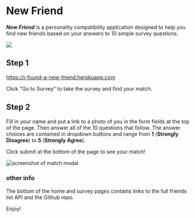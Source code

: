 # New Friend
***New Friend*** is a personality compatibility application designed to help you find new friends based on your answers to 10 simple survey questions.

![](../new-friend-home-screen-cap.png?raw=true)

## Step 1

<a href="https://i-found-a-new-friend.herokuapp.com">https://i-found-a-new-friend.herokuapp.com</a>

Click "Go to Survey" to take the survey and find your match.

## Step 2

Fill in your name and put a link to a photo of you in the form fields at the top of the page. Then answer all of the 10 questions that follow. The answer choices are contained in dropdown buttons and range from **1** (**Strongly Disagree**) to **5** (**Strongly Agree**).

Click submit at the bottom of the page to see your match!

![screenshot of match modal](../new-friend-screen-cap.png?raw=true)

### other info

The bottom of the home and survey pages contains links to the full friends list API and the Github repo.

Enjoy!


